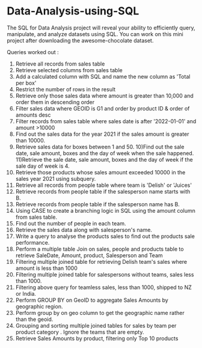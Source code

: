 # Data-Analysis-using-SQL

The SQL for Data Analysis project will reveal your ability to efficiently query, manipulate, and analyze datasets using SQL. You can work on this mini project after downloading the awesome-chocolate dataset. 

Queries worked out : 

1) Retrieve all records from sales table
2) Retrieve selected columns from sales table
3) Add a calculated column with SQL and name the new column as 'Total per box'
4) Restrict the number of rows in the result
5) Retrieve only those sales data where amount is greater than 10,000 and order them in descending order
6) Filter sales data where GEOID is G1 and order by product ID &  order of amounts desc
7) Filter records from sales table where sales date is after '2022-01-01' and amount >10000
8) Find out the sales data for the year 2021 if the sales amount is greater than 10000.
9) Retrieve sales data for boxes between 1 and 50.
10)Find out the sale date, sale amount, boxes and the day of week when the sale happened.
11)Retrieve the sale date, sale amount, boxes and the day of week if the sale day of week is 4.
12) Retrieve those products whose sales amount exceeded 10000 in the sales year 2021 using subquery.
13) Retrieve all records from people table where team is 'Delish' or 'Juices'
14) Retrieve records from people table if the salesperson name starts with B.
15) Retrieve records from people table if the salesperson name has B.
16) Using CASE to create a branching logic in SQL using the amount column from sales table.
17) Find out the number of people in each team.
18) Retrieve the sales data along with salesperson's name.
19) Write a query to analyse the products sales to find out the products sale performance.
20) Perform a multiple table Join on sales, people and products table to retrieve SaleDate, Amount, product, Salesperson and Team
21) Filtering multiple joined table for retrieving Delish team's sales where amount is less than 1000
22) Filtering multiple joined table for salespersons without teams, sales less than 1000.
23) Filtering above query for teamless sales, less than 1000, shipped to NZ or India.
24) Perform GROUP BY on GeoID to aggregate Sales Amounts by geographic region.
25) Perform group by on geo column to get the geographic name rather than the geoid. 
26) Grouping and sorting multiple joined tables for sales by team per product category . Ignore the teams that are empty.
27) Retrieve Sales Amounts by product, filtering only Top 10 products
   
